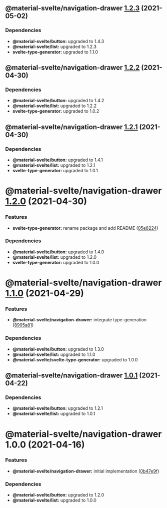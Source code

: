 ## @material-svelte/navigation-drawer [1.2.3](https://github.com/material-svelte/material-svelte/compare/@material-svelte/navigation-drawer@1.2.2...@material-svelte/navigation-drawer@1.2.3) (2021-05-02)





### Dependencies

* **@material-svelte/button:** upgraded to 1.4.3
* **@material-svelte/list:** upgraded to 1.2.3
* **svelte-type-generator:** upgraded to 1.1.0

## @material-svelte/navigation-drawer [1.2.2](https://github.com/material-svelte/material-svelte/compare/@material-svelte/navigation-drawer@1.2.1...@material-svelte/navigation-drawer@1.2.2) (2021-04-30)





### Dependencies

* **@material-svelte/button:** upgraded to 1.4.2
* **@material-svelte/list:** upgraded to 1.2.2
* **svelte-type-generator:** upgraded to 1.0.2

## @material-svelte/navigation-drawer [1.2.1](https://github.com/material-svelte/material-svelte/compare/@material-svelte/navigation-drawer@1.2.0...@material-svelte/navigation-drawer@1.2.1) (2021-04-30)





### Dependencies

* **@material-svelte/button:** upgraded to 1.4.1
* **@material-svelte/list:** upgraded to 1.2.1
* **svelte-type-generator:** upgraded to 1.0.1

# @material-svelte/navigation-drawer [1.2.0](https://github.com/material-svelte/material-svelte/compare/@material-svelte/navigation-drawer@1.1.0...@material-svelte/navigation-drawer@1.2.0) (2021-04-30)


### Features

* **svelte-type-generator:** rename package and add README ([05e8224](https://github.com/material-svelte/material-svelte/commit/05e8224fa6b1d6ec93c6b82ccf1bf0af3f2dc042))





### Dependencies

* **@material-svelte/button:** upgraded to 1.4.0
* **@material-svelte/list:** upgraded to 1.2.0
* **svelte-type-generator:** upgraded to 1.0.0

# @material-svelte/navigation-drawer [1.1.0](https://github.com/material-svelte/material-svelte/compare/@material-svelte/navigation-drawer@1.0.1...@material-svelte/navigation-drawer@1.1.0) (2021-04-29)


### Features

* **@material-svelte/navigation-drawer:** integrate type-generation ([8995a81](https://github.com/material-svelte/material-svelte/commit/8995a819a0ec4114fae9d3e496a6358ca1d38878))





### Dependencies

* **@material-svelte/button:** upgraded to 1.3.0
* **@material-svelte/list:** upgraded to 1.1.0
* **@material-svelte/svelte-type-generator:** upgraded to 1.0.0

## @material-svelte/navigation-drawer [1.0.1](https://github.com/material-svelte/material-svelte/compare/@material-svelte/navigation-drawer@1.0.0...@material-svelte/navigation-drawer@1.0.1) (2021-04-22)





### Dependencies

* **@material-svelte/button:** upgraded to 1.2.1
* **@material-svelte/list:** upgraded to 1.0.1

# @material-svelte/navigation-drawer 1.0.0 (2021-04-16)


### Features

* **@material-svelte/navigation-drawer:** initial implementation ([0b47e9f](https://github.com/material-svelte/material-svelte/commit/0b47e9f7c26f999ad53ca0e814e9fa8947b56a9c))





### Dependencies

* **@material-svelte/button:** upgraded to 1.2.0
* **@material-svelte/list:** upgraded to 1.0.0
